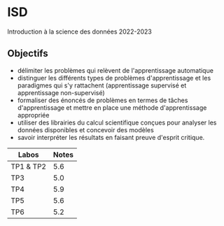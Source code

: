 # ISD 
Introduction à la science des données 2022-2023
## Objectifs
- délimiter les problèmes qui relèvent de l'apprentissage automatique
- distinguer les différents types de problèmes d'apprentissage et les paradigmes qui s'y rattachent (apprentissage supervisé et apprentissage non-supervisé)
- formaliser des énoncés de problèmes en termes de tâches d'apprentissage et mettre en place une méthode d'apprentissage appropriée
- utiliser des librairies du calcul scientifique conçues pour analyser les données disponibles et concevoir des modèles
- savoir interpréter les résultats en faisant preuve d'esprit critique.

| Labos | Notes |
| ---- | ---- |
| TP1 & TP2 | 5.6 |
| TP3 | 5.0 |
| TP4 | 5.9 |
| TP5 | 5.6 |
| TP6 | 5.2 |
